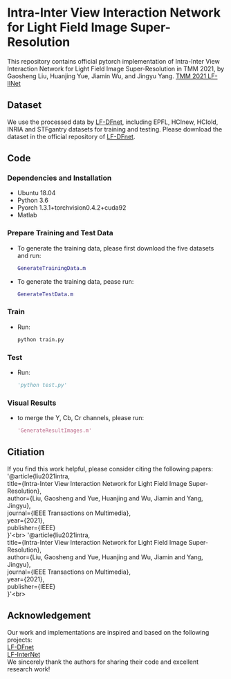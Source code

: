 # Intra-Inter View Interaction Network for Light Field Image Super-Resolution
This repository contains official pytorch implementation of Intra-Inter View Interaction Network for Light Field Image Super-Resolution in TMM 2021, by Gaosheng Liu, Huanjing Yue, Jiamin Wu, and Jingyu Yang. [TMM 2021 LF-IINet](https://ieeexplore.ieee.org/stamp/stamp.jsp?tp=&arnumber=9599365)
## Dataset
We use the processed data by [LF-DFnet](https://ieeexplore.ieee.org/stamp/stamp.jsp?tp=&arnumber=9286855), including EPFL, HCInew, HCIold, INRIA and STFgantry datasets for training and testing. Please download the dataset in the official repository of [LF-DFnet](https://github.com/YingqianWang/LF-DFnet).
## Code
### Dependencies and Installation
* Ubuntu 18.04
* Python 3.6
* Pyorch 1.3.1+torchvision0.4.2+cuda92
* Matlab
### Prepare Training and Test Data
* To generate the training data, please first download the five datasets and run:
  ```matlab
  GenerateTrainingData.m
* To generate the training data, pease run:
  ```matlab
  GenerateTestData.m
### Train
* Run:
  ```python
  python train.py
### Test
* Run:
  ```python
  'python test.py'
### Visual Results
* to merge the Y, Cb, Cr channels, please run:
  ```matlab
  'GenerateResultImages.m'
## Citiation
If you find this work helpful, please consider citing the following papers:<br> 
'@article{liu2021intra,<br> 
  title={Intra-Inter View Interaction Network for Light Field Image Super-Resolution},<br> 
  author={Liu, Gaosheng and Yue, Huanjing and Wu, Jiamin and Yang, Jingyu},<br> 
  journal={IEEE Transactions on Multimedia},<br> 
  year={2021},<br> 
  publisher={IEEE}<br> 
}'\<br> 
'@article{liu2021intra,<br> 
  title={Intra-Inter View Interaction Network for Light Field Image Super-Resolution},<br> 
  author={Liu, Gaosheng and Yue, Huanjing and Wu, Jiamin and Yang, Jingyu},<br> 
  journal={IEEE Transactions on Multimedia},<br> 
  year={2021},<br> 
  publisher={IEEE}<br> 
}'\<br> 
## Acknowledgement
Our work and implementations are inspired and based on the following projects: <br> 
[LF-DFnet](https://github.com/YingqianWang/LF-DFnet)<br> 
[LF-InterNet](https://github.com/YingqianWang/LF-InterNet)<br> 
We sincerely thank the authors for sharing their code and excellent research work!

